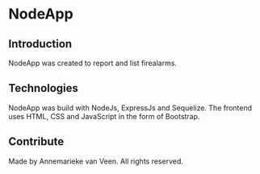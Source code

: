 # NodeApp

## Introduction 
NodeApp was created to report and list firealarms.

## Technologies
NodeApp was build with NodeJs, ExpressJs and Sequelize. The frontend uses HTML, CSS and JavaScript in the form of Bootstrap.

## Contribute
Made by Annemarieke van Veen. All rights reserved.
